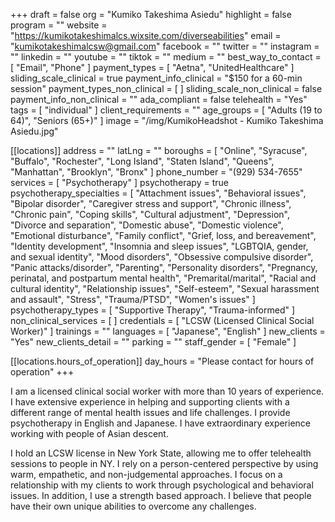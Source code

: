 +++
draft = false
org = "Kumiko Takeshima Asiedu"
highlight = false
program = ""
website = "https://kumikotakeshimalcs.wixsite.com/diverseabilities"
email = "kumikotakeshimalcsw@gmail.com"
facebook = ""
twitter = ""
instagram = ""
linkedin = ""
youtube = ""
tiktok = ""
medium = ""
best_way_to_contact = [ "Email", "Phone" ]
payment_types = [ "Aetna", "UnitedHealthcare" ]
sliding_scale_clinical = true
payment_info_clinical = "$150 for a 60-min session"
payment_types_non_clinical = [ ]
sliding_scale_non_clinical = false
payment_info_non_clinical = ""
ada_compliant = false
telehealth = "Yes"
tags = [ "individual" ]
client_requirements = ""
age_groups = [ "Adults (19 to 64)", "Seniors (65+)" ]
image = "/img/KumikoHeadshot - Kumiko Takeshima Asiedu.jpg"

[[locations]]
address = ""
latLng = ""
boroughs = [
  "Online",
  "Syracuse",
  "Buffalo",
  "Rochester",
  "Long Island",
  "Staten Island",
  "Queens",
  "Manhattan",
  "Brooklyn",
  "Bronx"
]
phone_number = "(929) 534-7655"
services = [ "Psychotherapy" ]
psychotherapy = true
psychotherapy_specialties = [
  "Attachment issues",
  "Behavioral issues",
  "Bipolar disorder",
  "Caregiver stress and support",
  "Chronic illness",
  "Chronic pain",
  "Coping skills",
  "Cultural adjustment",
  "Depression",
  "Divorce and separation",
  "Domestic abuse",
  "Domestic violence",
  "Emotional disturbance",
  "Family conflict",
  "Grief, loss, and bereavement",
  "Identity development",
  "Insomnia and sleep issues",
  "LGBTQIA, gender, and sexual identity",
  "Mood disorders",
  "Obsessive compulsive disorder",
  "Panic attacks/disorder",
  "Parenting",
  "Personality disorders",
  "Pregnancy, perinatal, and postpartum mental health",
  "Premarital/marital",
  "Racial and cultural identity",
  "Relationship issues",
  "Self-esteem",
  "Sexual harassment and assault",
  "Stress",
  "Trauma/PTSD",
  "Women's issues"
]
psychotherapy_types = [ "Supportive Therapy", "Trauma-informed" ]
non_clinical_services = [ ]
credentials = [ "LCSW (Licensed Clinical Social Worker)" ]
trainings = ""
languages = [ "Japanese", "English" ]
new_clients = "Yes"
new_clients_detail = ""
parking = ""
staff_gender = [ "Female" ]

  [[locations.hours_of_operation]]
  day_hours = "Please contact for hours of operation"
+++

I am a licensed clinical social worker with more than 10 years of experience. I have extensive experience in helping and supporting clients with a different range of mental health issues and life challenges. I provide psychotherapy in English and Japanese. I have extraordinary experience working with people of Asian descent. 

I hold an LCSW license in New York State, allowing me to offer telehealth sessions to people in NY. I rely on a person-centered perspective by using warm, empathetic, and non-judgemental approaches. I focus on a relationship with my clients to work through psychological and behavioral issues. In addition, I use a strength based approach.  I believe that people have their own unique abilities to overcome any challenges. 
